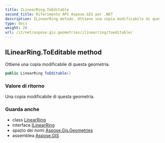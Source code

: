 ```yaml
---
title: ILinearRing.ToEditable
second_title: Riferimento API Aspose.GIS per .NET
description: ILinearRing metodo. Ottiene una copia modificabile di questa geometria.
type: docs
weight: 20
url: /it/net/aspose.gis.geometries/ilinearring/toeditable/
---
```

## ILinearRing.ToEditable method

Ottiene una copia modificabile di questa geometria.

```csharp
public LinearRing ToEditable()
```

### Valore di ritorno

Una copia modificabile di questa geometria.

### Guarda anche

* class [LinearRing](../../linearring/)
* interface [ILinearRing](../)
* spazio dei nomi [Aspose.Gis.Geometries](../../ilinearring/)
* assemblea [Aspose.GIS](../../../)


